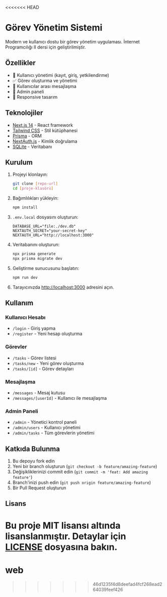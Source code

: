<<<<<<< HEAD
# Görev Yönetim Sistemi

Modern ve kullanıcı dostu bir görev yönetim uygulaması. İnternet Programcılığı II dersi için geliştirilmiştir.

## Özellikler

- 👥 Kullanıcı yönetimi (kayıt, giriş, yetkilendirme)
- ✅ Görev oluşturma ve yönetimi
- 💬 Kullanıcılar arası mesajlaşma
- 👑 Admin paneli
- 📱 Responsive tasarım

## Teknolojiler

- [Next.js 14](https://nextjs.org/) - React framework
- [Tailwind CSS](https://tailwindcss.com/) - Stil kütüphanesi
- [Prisma](https://www.prisma.io/) - ORM
- [NextAuth.js](https://next-auth.js.org/) - Kimlik doğrulama
- [SQLite](https://www.sqlite.org/) - Veritabanı

## Kurulum

1. Projeyi klonlayın:
   ```bash
   git clone [repo-url]
   cd [proje-klasörü]
   ```

2. Bağımlılıkları yükleyin:
   ```bash
   npm install
   ```

3. `.env.local` dosyasını oluşturun:
   ```env
   DATABASE_URL="file:./dev.db"
   NEXTAUTH_SECRET="your-secret-key"
   NEXTAUTH_URL="http://localhost:3000"
   ```

4. Veritabanını oluşturun:
   ```bash
   npx prisma generate
   npx prisma migrate dev
   ```

5. Geliştirme sunucusunu başlatın:
   ```bash
   npm run dev
   ```

6. Tarayıcınızda [http://localhost:3000](http://localhost:3000) adresini açın.

## Kullanım

### Kullanıcı Hesabı
- `/login` - Giriş yapma
- `/register` - Yeni hesap oluşturma

### Görevler
- `/tasks` - Görev listesi
- `/tasks/new` - Yeni görev oluşturma
- `/tasks/[id]` - Görev detayları

### Mesajlaşma
- `/messages` - Mesaj kutusu
- `/messages/[userId]` - Kullanıcı ile mesajlaşma

### Admin Paneli
- `/admin` - Yönetici kontrol paneli
- `/admin/users` - Kullanıcı yönetimi
- `/admin/tasks` - Tüm görevlerin yönetimi

## Katkıda Bulunma

1. Bu depoyu fork edin
2. Yeni bir branch oluşturun (`git checkout -b feature/amazing-feature`)
3. Değişikliklerinizi commit edin (`git commit -m 'feat: Add amazing feature'`)
4. Branch'inizi push edin (`git push origin feature/amazing-feature`)
5. Bir Pull Request oluşturun

## Lisans

Bu proje MIT lisansı altında lisanslanmıştır. Detaylar için [LICENSE](LICENSE) dosyasına bakın.
=======
# web
>>>>>>> 46d1235f4d8deefad4fcf268ead264039feef426
